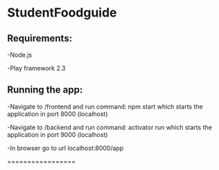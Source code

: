 StudentFoodguide
================

Requirements:
-
-Node.js

-Play framework 2.3

Running the app:
-

-Navigate to /frontend and run command: npm start which starts the application in port 8000 (localhost)

-Navigate to /backend and run command: activator run which starts the application in port 9000 (localhost)

-In browser go to url localhost:8000/app

=================




